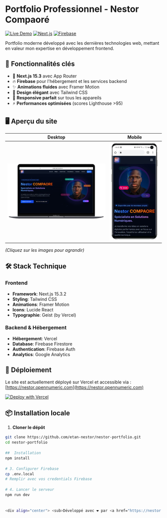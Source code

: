 # Portfolio Professionnel - Nestor Compaoré

[![Live Demo](https://img.shields.io/badge/LIVE_DEMO-nestor.opennumeric.com-000000?style=for-the-badge&logo=vercel&logoColor=white)](https://nestor.opennumeric.com)
[![Next.js](https://img.shields.io/badge/Next.js-15.3.2-000000?style=for-the-badge&logo=nextdotjs&logoColor=white)](https://nextjs.org/)
[![Firebase](https://img.shields.io/badge/Firebase-FFCA28?style=for-the-badge&logo=firebase&logoColor=black)](https://firebase.google.com)

Portfolio moderne développé avec les dernières technologies web, mettant en valeur mon expertise en développement frontend.

## 🌟 Fonctionnalités clés

- 🚀 **Next.js 15.3** avec App Router
- 🔥 **Firebase** pour l'hébergement et les services backend
- ✨ **Animations fluides** avec Framer Motion
- 🎨 **Design élégant** avec Tailwind CSS
- 📱 **Responsive parfait** sur tous les appareils
- ⚡ **Performances optimisées** (scores Lighthouse >95)

## 🖥 Aperçu du site

| Desktop | Mobile |
|---------|--------|
| ![Desktop Version](https://github.com/etan-nestor/audio-files/raw/main/desktop-1.png) | ![Mobile Version](https://github.com/etan-nestor/audio-files/blob/main/mob-1.png) | ![Tablet Version](https://github.com/etan-nestor/audio-files/blob/main/tab-1.png) |

*(Cliquez sur les images pour agrandir)*

## 🛠 Stack Technique

### Frontend
- **Framework**: Next.js 15.3.2
- **Styling**: Tailwind CSS
- **Animations**: Framer Motion
- **Icons**: Lucide React
- **Typographie**: Geist (by Vercel)

### Backend & Hébergement
- **Hébergement**: Vercel
- **Database**: Firebase Firestore
- **Authentication**: Firebase Auth
- **Analytics**: Google Analytics

## 🚀 Déploiement

Le site est actuellement déployé sur Vercel et accessible via :
[https://nestor.opennumeric.com](https://nestor.opennumeric.com)

[![Deploy with Vercel](https://vercel.com/button)](https://vercel.com/new/git/external?repository-url=https%3A%2F%2Fgithub.com%2Fetan-nestor%2Fnestor-portfolio)

## 📦 Installation locale

1. **Cloner le dépôt**
```bash
git clone https://github.com/etan-nestor/nestor-portfolio.git
cd nestor-portfolio

##  Installation
npm install

# 3. Configurer Firebase
cp .env.local
# Remplir avec vos credentials Firebase

# 4. Lancer le serveur
npm run dev


<div align="center"> <sub>Développé avec ❤️ par <a href="https://nestor.opennumeric.com">Nestor Compaoré</a> | <a href="https://opennumeric.com">Open Numeric</a></sub> </div> ```